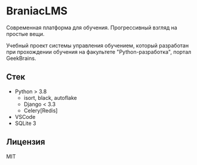 # BraniacLMS

Современная платформа для обучения. Прогрессивный взгляд на простые вещи.

Учебный проект системы управления обучением, который разработан при прохождении обучения на факультете "Python-разработка", портал GeekBrains.

## Стек

- Python > 3.8
  - isort, black, autoflake
  - Django < 3.3
  - Celery[Redis]
- VSCode
- SQLite 3

## Лицензия

MIT
